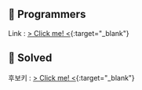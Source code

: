 ## 👯 Programmers
Link : [ > Click me! <](https://programmers.co.kr/){:target="_blank"}

## 🌈 Solved 
후보키 : [ > Click me! <](https://programmers.co.kr/learn/courses/30/lessons/42890){:target="_blank"}
